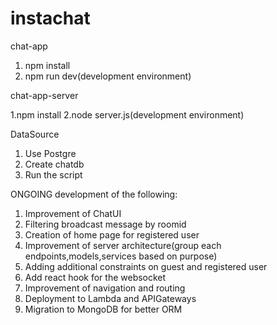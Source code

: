 # instachat
chat-app 
1. npm install
2. npm run dev(development environment)

chat-app-server

1.npm install
2.node server.js(development environment)

DataSource

1. Use Postgre
2. Create chatdb
3. Run the script
   

ONGOING development of the following:
1. Improvement of ChatUI
2. Filtering broadcast message by roomid
3. Creation of home page for registered user
4. Improvement of server architecture(group each endpoints,models,services based on purpose)
5. Adding additional constraints on guest and registered user
6. Add react hook for the websocket
7. Improvement of navigation and routing
8. Deployment to Lambda and APIGateways
9. Migration to MongoDB for better ORM
